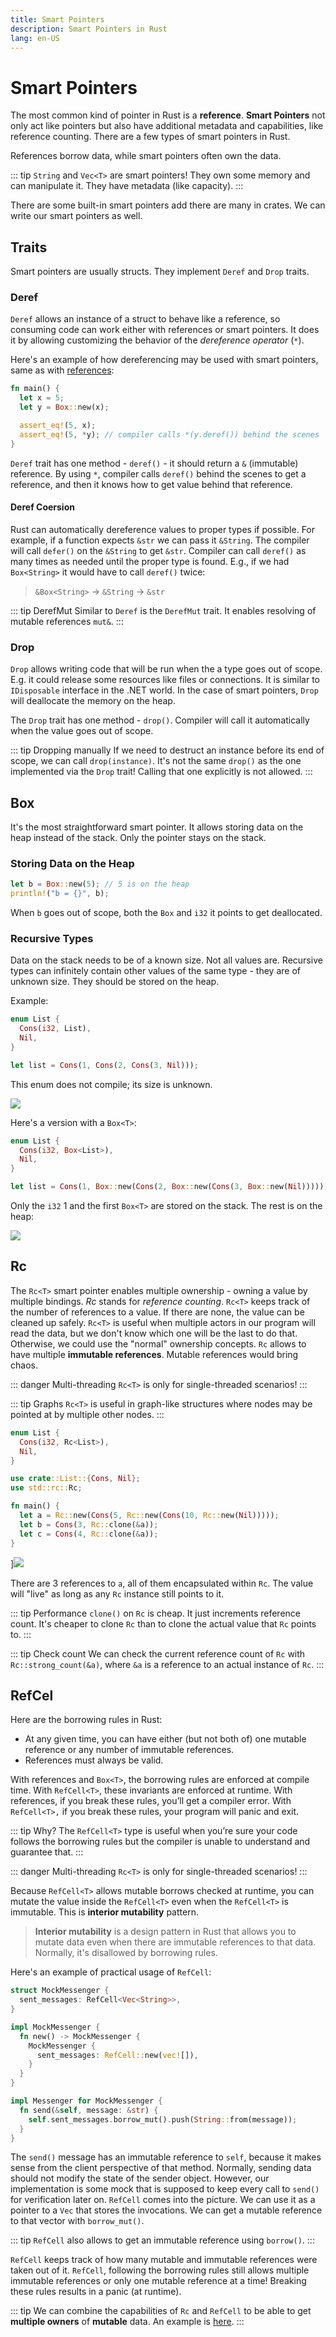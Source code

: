 ```yaml
---
title: Smart Pointers
description: Smart Pointers in Rust
lang: en-US
---
```


# Smart Pointers

The most common kind of pointer in Rust is a **reference**. **Smart Pointers**
not only act like pointers but also have additional metadata and capabilities,
like reference counting. There are a few types of smart pointers in Rust.

References borrow data, while smart pointers often own the data.

::: tip 
`String` and `Vec<T>` are smart pointers! They own some memory and can
manipulate it. They have metadata (like capacity).
:::

There are some built-in smart pointers add there are many in crates. We can
write our smart pointers as well.

## Traits

Smart pointers are usually structs. They implement `Deref` and `Drop` traits.

### Deref

`Deref` allows an instance of a struct to behave like a reference, so consuming
code can work either with references or smart pointers. It does it by allowing
customizing the behavior of the *dereference operator* (`*`).

Here's an example of how dereferencing may be used with smart pointers, same as
with [references](./ownership.md#dereferencing):

```rust
fn main() {
  let x = 5;
  let y = Box::new(x);

  assert_eq!(5, x);
  assert_eq!(5, *y); // compiler calls *(y.deref()) behind the scenes
}
```

`Deref` trait has one method - `deref()` - it should return a `&`
(immutable) reference. By using `*`, compiler calls `deref()` behind the
scenes to get a reference, and then it knows how to get value behind that
reference.

#### Deref Coersion

Rust can automatically dereference values to proper types if possible. For
example, if a function expects `&str` we can pass it `&String`. The compiler
will call `defer()` on the `&String` to get `&str`. Compiler can call `deref()`
as many times as needed until the proper type is found. E.g., if we had
`Box<String>` it would have to call `deref()` twice:

> `&Box<String>` -> `&String` -> `&str`

::: tip DerefMut
Similar to `Deref` is the `DerefMut` trait. It enables resolving of mutable
references `mut&`.
:::

### Drop

`Drop` allows writing code that will be run when the a type goes out of scope.
E.g. it could release some resources like files or connections. It is similar to
`IDisposable` interface in the .NET world. In the case of smart pointers, `Drop`
will deallocate the memory on the heap.

The `Drop` trait has one method - `drop()`. Compiler will call it automatically
when the value goes out of scope.

::: tip Dropping manually
If we need to destruct an instance before its end of scope, we can call
`drop(instance)`. It's not the same `drop()` as the one implemented via the
`Drop` trait! Calling that one explicitly is not allowed.
:::

## Box

It's the most straightforward smart pointer. It allows storing data on the 
heap instead of the stack. Only the pointer stays on the stack.

### Storing Data on the Heap

```rust
let b = Box::new(5); // 5 is on the heap
println!("b = {}", b);
```

When `b` goes out of scope, both the `Box` and `i32` it points to get
deallocated.

### Recursive Types

Data on the stack needs to be of a known size. Not all values are. Recursive
types can infinitely contain other values of the same type - they are of unknown
size. They should be stored on the heap.

Example:

```rust
enum List {
  Cons(i32, List),
  Nil,
}

let list = Cons(1, Cons(2, Cons(3, Nil)));
```

This enum does not compile; its size is unknown.

![](./assets/inifinite-struct-size.png)

Here's a version with a `Box<T>`:

```rust
enum List {
  Cons(i32, Box<List>),
  Nil,
}

let list = Cons(1, Box::new(Cons(2, Box::new(Cons(3, Box::new(Nil))))));
```

Only the `i32` 1 and the first `Box<T>` are stored on the stack. The rest is on
the heap:

![](./assets/struct-of-known-size.png)

## Rc

The `Rc<T>` smart pointer enables multiple ownership - owning a value by
multiple bindings. *Rc* stands for *reference counting*. `Rc<T>` keeps track of
the number of references to a value. If there are none, the value can be cleaned
up safely. `Rc<T>` is useful when multiple actors in our program will read the
data, but we don't know which one will be the last to do that. Otherwise, we
could use the "normal" ownership concepts. `Rc` allows to have multiple
**immutable references**. Mutable references would bring chaos.

::: danger Multi-threading
`Rc<T>` is only for single-threaded scenarios!
:::

::: tip Graphs
`Rc<T>` is useful in graph-like structures where nodes may be pointed at by
multiple other nodes.
:::

```rust
enum List {
  Cons(i32, Rc<List>),
  Nil,
}

use crate::List::{Cons, Nil};
use std::rc::Rc;

fn main() {
  let a = Rc::new(Cons(5, Rc::new(Cons(10, Rc::new(Nil)))));
  let b = Cons(3, Rc::clone(&a));
  let c = Cons(4, Rc::clone(&a));
}
```

]![](./assets/graph-with-rc.png)

There are 3 references to `a`, all of them encapsulated within `Rc`.
The value will "live" as long as any `Rc` instance still points to it.

::: tip Performance
`clone()` on `Rc` is cheap. It just increments reference count. It's cheaper to
clone `Rc` than to clone the actual value that `Rc` points to.
:::

::: tip Check count
We can check the current reference count of `Rc` with `Rc::strong_count(&a)`,
where `&a` is a reference to an actual instance of `Rc`.
:::

## RefCel

Here are the borrowing rules in Rust:

- At any given time, you can have either (but not both of) one mutable reference
  or any number of immutable references.
- References must always be valid.

With references and `Box<T>`, the borrowing rules are enforced at compile time.
With `RefCell<T>`, these invariants are enforced at runtime. With references, if
you break these rules, you’ll get a compiler error. With `RefCell<T>,` if you
break these rules, your program will panic and exit.

::: tip Why?
The `RefCell<T>` type is useful when you’re sure your code follows the borrowing
rules but the compiler is unable to understand and guarantee that.
:::

::: danger Multi-threading
`Rc<T>` is only for single-threaded scenarios!
:::

Because `RefCell<T>` allows mutable borrows checked at runtime, you can mutate
the value inside the `RefCell<T>` even when the `RefCell<T>` is immutable. This
is **interior mutability** pattern.

> **Interior mutability** is a design pattern in Rust that allows you to mutate
data even when there are immutable references to that data. Normally, it's
disallowed by borrowing rules.

Here's an example of practical usage of `RefCell`:

```rust
struct MockMessenger {
  sent_messages: RefCell<Vec<String>>,
}

impl MockMessenger {
  fn new() -> MockMessenger {
    MockMessenger {
      sent_messages: RefCell::new(vec![]),
    }
  }
}

impl Messenger for MockMessenger {
  fn send(&self, message: &str) {
    self.sent_messages.borrow_mut().push(String::from(message));
  }
}
```

The `send()` message has an immutable reference to `self`, because it makes
sense from the client perspective of that method. Normally, sending data should
not modify the state of the sender object. However, our implementation is some
mock that is supposed to keep every call to `send()` for verification later on.
`RefCell` comes into the picture. We can use it as a pointer to a `Vec` that
stores the invocations. We can get a mutable reference to that vector with
`borrow_mut()`.

::: tip
`RefCell` also allows to get an immutable reference using `borrow()`.
:::

`RefCell` keeps track of how many mutable and immutable references were taken
out of it. `RefCell`, following the borrowing rules still allows multiple
immutable references or only one mutable reference at a time! Breaking these
rules results in a panic (at runtime).

::: tip
We can combine the capabilities of `Rc` and `RefCell` to be able to get
**multiple owners** of **mutable** data. An example is
[here](https://doc.rust-lang.org/book/ch15-05-interior-mutability.html#having-multiple-owners-of-mutable-data-by-combining-rct-and-refcellt).
:::